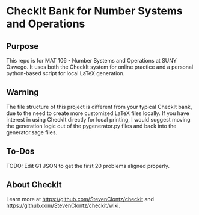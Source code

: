 # CheckIt Bank for Number Systems and Operations

## Purpose

This repo is for MAT 106 - Number Systems and Operations at SUNY Oswego. It uses both the CheckIt system for online practice and a personal python-based script for local LaTeX generation.

## Warning

The file structure of this project is different from your typical CheckIt bank, due to the need to create more customized LaTeX files locally. If you have interest in using CheckIt directly for local printing, I would suggest moving the generation logic out of the pygenerator.py files and back into the generator.sage files.

## To-Dos

TODO: Edit G1 JSON to get the first 20 problems aligned properly.

## About CheckIt

Learn more at <https://github.com/StevenClontz/checkit>
and <https://github.com/StevenClontz/checkit/wiki>.
